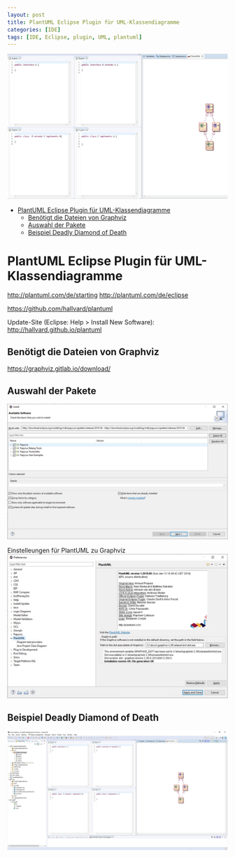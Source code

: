 ```yaml
---
layout: post
title: PlantUML Eclipse Plugin für UML-Klassendiagramme
categories: [IDE]
tags: [IDE, Eclipse, plugin, UML, plantuml]
---
```


![](../pics/20230705180726_planzuml_eclipse.png)
- [PlantUML Eclipse Plugin für UML-Klassendiagramme](#plantuml-eclipse-plugin-für-uml-klassendiagramme)
  - [Benötigt die Dateien von Graphviz](#benötigt-die-dateien-von-graphviz)
  - [Auswahl der Pakete](#auswahl-der-pakete)
  - [Beispiel Deadly Diamond of Death](#beispiel-deadly-diamond-of-death)

# PlantUML Eclipse Plugin für UML-Klassendiagramme

<http://plantuml.com/de/starting>
<http://plantuml.com/de/eclipse>

<https://github.com/hallvard/plantuml>

Update-Site (Eclipse: Help > Install New Software):
<http://hallvard.github.io/plantuml>


## Benötigt die Dateien von Graphviz 

<https://graphviz.gitlab.io/download/>


## Auswahl der Pakete 
![plantuml Pakete](../pic/capture_004_17072019_161049.jpg)

Einstelleungen für PlantUML zu Graphviz 
![Properties](../pic/capture_005_17072019_162027.jpg)

## Beispiel Deadly Diamond of Death 

![Deadly diamond of death](../pic/capture_007_17072019_162425.jpg)
